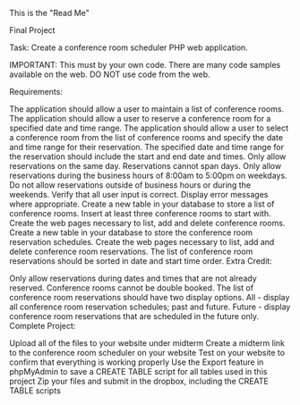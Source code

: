This is the "Read Me"

Final Project

Task:
Create a conference room scheduler PHP web application.

IMPORTANT: This must by your own code. There are many code samples available on the web. DO NOT use code from the web.

Requirements:

The application should allow a user to maintain a list of conference rooms.
The application should allow a user to reserve a conference room for a specified date and time range.
The application should allow a user to select a conference room from the list of conference rooms and specify the date and time range for their reservation.
The specified date and time range for the reservation should include the start and end date and times.
Only allow reservations on the same day. Reservations cannot span days.
Only allow reservations during the business hours of 8:00am to 5:00pm on weekdays.
Do not allow reservations outside of business hours or during the weekends.
Verify that all user input is correct.
Display error messages where appropriate.
Create a new table in your database to store a list of conference rooms.
Insert at least three conference rooms to start with.
Create the web pages necessary to list, add and delete conference rooms.
Create a new table in your database to store the conference room reservation schedules.
Create the web pages necessary to list, add and delete conference room reservations.
The list of conference room reservations should be sorted in date and start time order.
Extra Credit:

Only allow reservations during dates and times that are not already reserved. Conference rooms cannot be double booked.
The list of conference room reservations should have two display options.
All - display all conference room reservation schedules; past and future.
Future - display conference room reservations that are scheduled in the future only.
Complete Project:

Upload all of the files to your website under midterm
Create a midterm link to the conference room scheduler on your website
Test on your website to confirm that everything is working properly
Use the Export feature in phpMyAdmin to save a CREATE TABLE script for all tables used in this project
Zip your files and submit in the dropbox, including the CREATE TABLE scripts